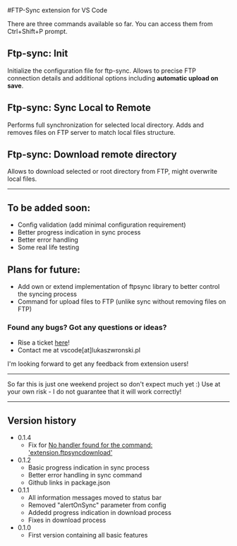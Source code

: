 #FTP-Sync extension for VS Code

There are three commands available so far.
You can access them from Ctrl+Shift+P prompt.

## Ftp-sync: Init

Initialize the configuration file for ftp-sync. Allows to precise FTP connection details and additional options including __automatic upload on save__.

## Ftp-sync: Sync Local to Remote

Performs full synchronization for selected local directory. Adds and removes files on FTP server to match local files structure.

## Ftp-sync: Download remote directory

Allows to download selected or root directory from FTP, might overwrite local files.

--------

## To be added soon:

- Config validation (add minimal configuration requirement)
- Better progress indication in sync process
- Better error handling
- Some real life testing

## Plans for future:

- Add own or extend implementation of ftpsync library to better control the syncing process
- Command for upload files to FTP (unlike sync without removing files on FTP)

### Found any bugs? Got any questions or ideas?
- Rise a ticket [here](https://github.com/lukasz-wronski/vscode-ftp-sync/issues)!
- Contact me at vscode[at]lukaszwronski.pl

I'm looking forward to get any feedback from extension users!

------

So far this is just one weekend project so don't expect much yet :) Use at your own risk - I do not guarantee that it will work correctly!

------

## Version history

- 0.1.4
	- Fix for [No handler found for the command: 'extension.ftpsyncdownload'](https://github.com/lukasz-wronski/vscode-ftp-sync/issues/1)
- 0.1.2
	- Basic progress indication in sync process
	- Better error handling in sync command
	- Github links in package.json
- 0.1.1 
	- All information messages moved to status bar
	- Removed "alertOnSync" parameter from config
	- Addedd progress indication in download process
	- Fixes in download process
- 0.1.0 
	- First version containing all basic features
